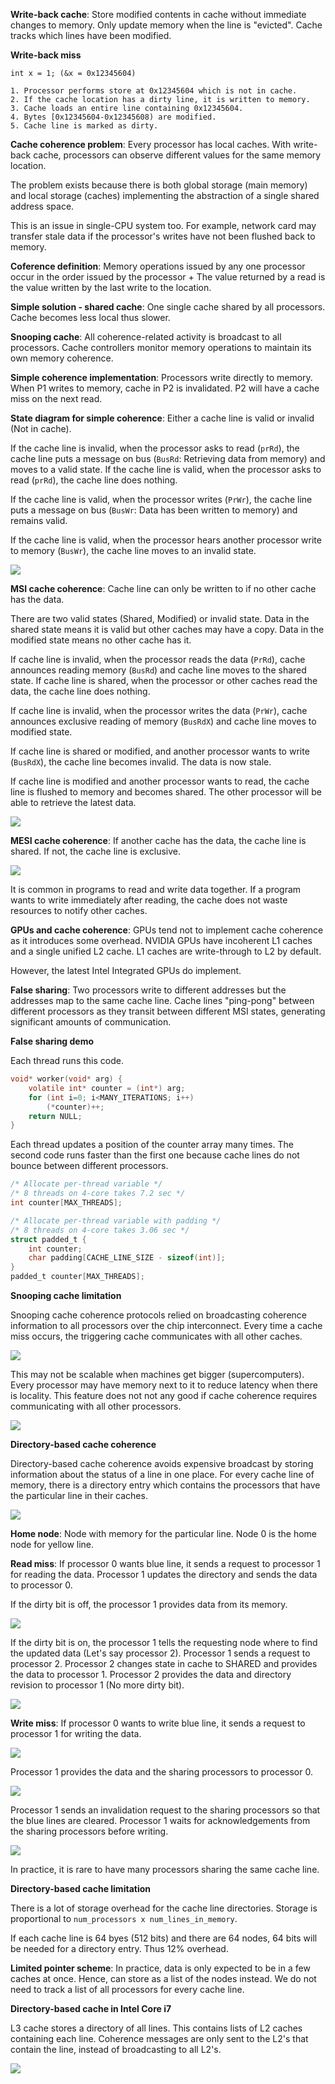 **Write-back cache**: Store modified contents in cache without immediate changes to memory. Only update memory when the line is "evicted". Cache tracks which lines have been modified.

**Write-back miss**

```
int x = 1; (&x = 0x12345604)

1. Processor performs store at 0x12345604 which is not in cache.
2. If the cache location has a dirty line, it is written to memory.
3. Cache loads an entire line containing 0x12345604.
4. Bytes [0x12345604-0x12345608) are modified.
5. Cache line is marked as dirty.
```

**Cache coherence problem**: Every processor has local caches. With write-back cache, processors can observe different values for the same memory location.

The problem exists because there is both global storage (main memory) and local storage (caches) implementing the abstraction of a single shared address space.

This is an issue in single-CPU system too. For example, network card may transfer stale data if the processor's writes have not been flushed back to memory.

**Coference definition**: Memory operations issued by any one processor occur in the order issued by the processor + The value returned by a read is the value written by the last write to the location.

**Simple solution - shared cache**: One single cache shared by all processors. Cache becomes less local thus slower.

**Snooping cache**: All coherence-related activity is broadcast to all processors. Cache controllers monitor memory operations to maintain its own memory coherence.

**Simple coherence implementation**: Processors write directly to memory. When P1 writes to memory, cache in P2 is invalidated. P2 will have a cache miss on the next read.

**State diagram for simple coherence**: Either a cache line is valid or invalid (Not in cache). 

If the cache line is invalid, when the processor asks to read (`prRd`), the cache line puts a message on bus (`BusRd`: Retrieving data from memory) and moves to a valid state. If the cache line is valid, when the processor asks to read (`prRd`), the cache line does nothing.

If the cache line is valid, when the processor writes (`PrWr`), the cache line puts a message on bus (`BusWr`: Data has been written to memory) and remains valid.

If the cache line is valid, when the processor hears another processor write to memory (`BusWr`), the cache line moves to an invalid state.

![](images/Pasted%20image%2020220301162646.png)

**MSI cache coherence**: Cache line can only be written to if no other cache has the data.

There are two valid states (Shared, Modified) or invalid state. Data in the shared state means it is valid but other caches may have a copy. Data in the modified state means no other cache has it.

If cache line is invalid, when the processor reads the data (`PrRd`), cache announces reading memory (`BusRd`) and cache line moves to the shared state. If cache line is shared, when the processor or other caches read the data, the cache line does nothing.

If cache line is invalid, when the processor writes the data (`PrWr`), cache announces exclusive reading of memory (`BusRdX`) and cache line moves to modified state.

If cache line is shared or modified, and another processor wants to write (`BusRdX`), the cache line becomes invalid. The data is now stale.

If cache line is modified and another processor wants to read, the cache line is flushed to memory and becomes shared. The other processor will be able to retrieve the latest data.

![](images/Pasted%20image%2020220301165306.png)

**MESI cache coherence**: If another cache has the data, the cache line is shared. If not, the cache line is exclusive.

![](images/Pasted%20image%2020220319182056.png)

It is common in programs to read and write data together. If a program wants to write immediately after reading, the cache does not waste resources to notify other caches.

**GPUs and cache coherence**: GPUs tend not to implement cache coherence as it introduces some overhead. NVIDIA GPUs have incoherent L1 caches and a single unified L2 cache. L1 caches are write-through to L2 by default.

However, the latest Intel Integrated GPUs do implement.

**False sharing**: Two processors write to different addresses but the addresses map to the same cache line. Cache lines "ping-pong" between different processors as they transit between different MSI states, generating significant amounts of communication.

**False sharing demo**

Each thread runs this code.

```c
void* worker(void* arg) {
	volatile int* counter = (int*) arg;
	for (int i=0; i<MANY_ITERATIONS; i++)
		(*counter)++;
	return NULL;
}
```

Each thread updates a position of the counter array many times. The second code runs faster than the first one because cache lines do not bounce between different processors.

```c
/* Allocate per-thread variable */
/* 8 threads on 4-core takes 7.2 sec */
int counter[MAX_THREADS];

/* Allocate per-thread variable with padding */
/* 8 threads on 4-core takes 3.06 sec */
struct padded_t {
	int counter;
	char padding[CACHE_LINE_SIZE - sizeof(int)];
}
padded_t counter[MAX_THREADS];
```

**Snooping cache limitation**

Snooping cache coherence protocols relied on broadcasting coherence information to all processors over the chip interconnect. Every time a cache miss occurs, the triggering cache communicates with all other caches.

![](images/Pasted%20image%2020220317235250.png)

This may not be scalable when machines get bigger (supercomputers). Every processor may have memory next to it to reduce latency when there is locality. This feature does not not any good if cache coherence requires communicating with all other processors.

![](images/Pasted%20image%2020220317235505.png)

**Directory-based cache coherence**

Directory-based cache coherence avoids expensive broadcast by storing information about the status of a line in one place. For every cache line of memory, there is a directory entry which contains the processors that have the particular line in their caches.

![](images/Pasted%20image%2020220318000919.png)

**Home node**: Node with memory for the particular line. Node 0 is the home node for yellow line.

**Read miss**: If processor 0 wants blue line, it sends a request to processor 1 for reading the data. Processor 1 updates the directory and sends the data to processor 0.

If the dirty bit is off, the processor 1 provides data from its memory.

![](images/Pasted%20image%2020220318001226.png)

If the dirty bit is on, the processor 1 tells the requesting node where to find the updated data (Let's say processor 2). Processor 1 sends a request to processor 2. Processor 2 changes state in cache to SHARED and provides the data to processor 1. Processor 2 provides the data and directory revision to processor 1 (No more dirty bit).

![](images/Pasted%20image%2020220401220824.png)
 
**Write miss**: If processor 0 wants to write blue line, it sends a request to processor 1 for writing the data. 

![](images/Pasted%20image%2020220318003139.png)

Processor 1 provides the data and the sharing processors to processor 0.

![](images/Pasted%20image%2020220318003238.png)

Processor 1 sends an invalidation request to the sharing processors so that the blue lines are cleared. Processor 1 waits for acknowledgements from the sharing processors before writing.

![](images/Pasted%20image%2020220318003747.png)

In practice, it is rare to have many processors sharing the same cache line.

**Directory-based cache limitation**

There is a lot of storage overhead for the cache line directories. Storage is proportional to `num_processors x num_lines_in_memory`.

If each cache line is 64 byes (512 bits) and there are 64 nodes, 64 bits will be needed for a directory entry. Thus 12% overhead.

**Limited pointer scheme**: In practice, data is only expected to be in a few caches at once. Hence, can store as a list of the nodes instead. We do not need to track a list of all processors for every cache line.

**Directory-based cache in Intel Core i7**

L3 cache stores a directory of all lines. This contains lists of L2 caches containing each line. Coherence messages are only sent to the L2's that contain the line, instead of broadcasting to all L2's.

![](images/Pasted%20image%2020220319181016.png)